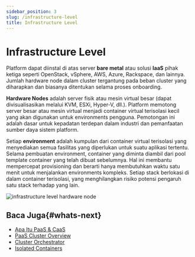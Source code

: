```yaml
---
sidebar_position: 3
slug: /infrastructure-level
title: Infrastructure Level
---
```

# Infrastructure Level

Platform dapat diinstal di atas server **bare metal** atau solusi **IaaS** pihak ketiga seperti OpenStack, vSphere, AWS, Azure, Rackspace, dan lainnya. Jumlah hardware node dalam cluster tergantung pada beban cluster yang diharapkan dan biasanya ditentukan selama proses onboarding.

**Hardware Nodes** adalah server fisik atau mesin virtual besar (dapat divisualisasikan melalui KVM, ESXi, Hyper-V, dll.). Platform memotong server besar atau mesin virtual menjadi container virtual terisolasi kecil yang akan digunakan untuk environments pengguna. Pemotongan ini adalah dasar untuk kepadatan terdepan dalam industri dan pemanfaatan sumber daya sistem platform.

Setiap **environment** adalah kumpulan dari container virtual terisolasi yang menyediakan semua fasilitas yang diperlukan untuk suatu aplikasi tertentu. Selama pembuatan environment, container yang diminta diambil dari pool template container yang telah dibuat sebelumnya. Hal ini membantu mempercepat provisioning dan berarti hanya membutuhkan waktu satu menit untuk menjalankan environments kompleks. Setiap stack berlokasi di dalam container terisolasi, yang menghilangkan risiko potensi pengaruh satu stack terhadap yang lain.

![infrastructure level hardware node](#)

## Baca Juga{#whats-next}

* [Apa Itu PaaS & CaaS](https://docs.dewacloud.com/docs/what-is-paas-and-caas/)
* [PaaS Cluster Overview](https://docs.dewacloud.com/docs/cluster-overview/)
* [Cluster Orchestrator](https://docs.dewacloud.com/docs/cluster-orchestrator/)
* [Isolated Containers](https://docs.dewacloud.com/docs/isolated-containers/)